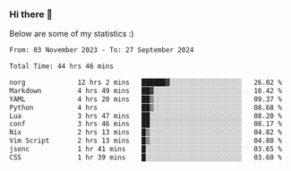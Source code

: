 ### Hi there 👋
Below are some of my statistics :)

<!--START_SECTION:waka-->

```txt
From: 03 November 2023 - To: 27 September 2024

Total Time: 44 hrs 46 mins

norg             12 hrs 2 mins   ██████▓░░░░░░░░░░░░░░░░░░   26.02 %
Markdown         4 hrs 49 mins   ██▓░░░░░░░░░░░░░░░░░░░░░░   10.42 %
YAML             4 hrs 20 mins   ██▒░░░░░░░░░░░░░░░░░░░░░░   09.37 %
Python           4 hrs           ██▒░░░░░░░░░░░░░░░░░░░░░░   08.68 %
Lua              3 hrs 47 mins   ██░░░░░░░░░░░░░░░░░░░░░░░   08.20 %
conf             3 hrs 46 mins   ██░░░░░░░░░░░░░░░░░░░░░░░   08.17 %
Nix              2 hrs 13 mins   █▒░░░░░░░░░░░░░░░░░░░░░░░   04.82 %
Vim Script       2 hrs 13 mins   █▒░░░░░░░░░░░░░░░░░░░░░░░   04.80 %
jsonc            1 hr 41 mins    █░░░░░░░░░░░░░░░░░░░░░░░░   03.65 %
CSS              1 hr 39 mins    █░░░░░░░░░░░░░░░░░░░░░░░░   03.60 %
```

<!--END_SECTION:waka-->

<!--
**KlapenHz/KlapenHz** is a ✨ _special_ ✨ repository because its `README.md` (this file) appears on your GitHub profile.

Here are some ideas to get you started:

- 🔭 I’m currently working on ...
- 🌱 I’m currently learning ...
- 👯 I’m looking to collaborate on ...
- 🤔 I’m looking for help with ...
- 💬 Ask me about ...
- 📫 How to reach me: ...
- 😄 Pronouns: ...
- ⚡ Fun fact: ...
-->

